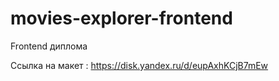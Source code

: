 # movies-explorer-frontend
Frontend диплома


Ссылка на макет  : https://disk.yandex.ru/d/eupAxhKCjB7mEw